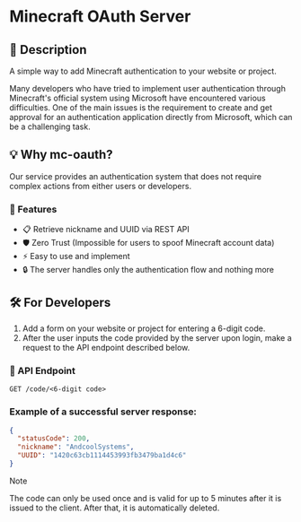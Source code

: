 # Minecraft OAuth Server

## 🚀 Description
A simple way to add Minecraft authentication to your website or project.

Many developers who have tried to implement user authentication through Minecraft's official system using Microsoft have encountered various difficulties. One of the main issues is the requirement to create and get approval for an authentication application directly from Microsoft, which can be a challenging task.

## 💡 Why mc-oauth?
Our service provides an authentication system that does not require complex actions from either users or developers.

### 🔑 Features
- 📋 Retrieve nickname and UUID via REST API
- 🛡️ Zero Trust (Impossible for users to spoof Minecraft account data)
- ⚡ Easy to use and implement
- 🔒 The server handles only the authentication flow and nothing more

## 🛠️ For Developers
1. Add a form on your website or project for entering a 6-digit code.
2. After the user inputs the code provided by the server upon login, make a request to the API endpoint described below.

### 📡 API Endpoint
```
GET /code/<6-digit code>
```

### Example of a successful server response:
```json
{
  "statusCode": 200,
  "nickname": "AndcoolSystems",
  "UUID": "1420c63cb1114453993fb3479ba1d4c6"
}
```

> [!NOTE]
> The code can only be used once and is valid for up to 5 minutes after it is issued to the client. After that, it is automatically deleted.
